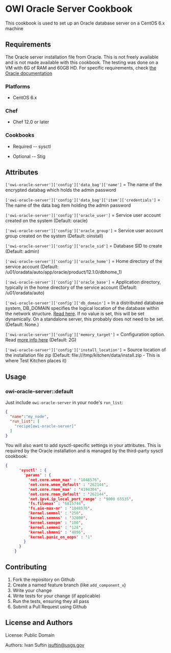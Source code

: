 # OWI Oracle Server Cookbook

This cookbook is used to set up an Oracle database server on a CentOS 6.x machine

## Requirements

The Oracle server installation file from Oracle. This is not freely available and is not made available with this cookbook. The testing was done on a VM with 6G of RAM and 60GB HD. For specific requirements, check [the Oracle documentation](https://docs.oracle.com/database/121/LADBI/pre_install.htm#LADBI7533)

### Platforms

- CentOS 6.x

### Chef

- Chef 12.0 or later

### Cookbooks

- Required
-- sysctl

- Optional
-- Stig

## Attributes

`['owi-oracle-server']['config']['data_bag']['name']` = The name of the encrypted databag which holds the admin password

`['owi-oracle-server']['config']['data_bag']['item']['credentials']` = The name of the data bag item holding the admin password 

`['owi-oracle-server']['config']['oracle_user']` = Service user account created on the system (Default: oracle)

`['owi-oracle-server']['config']['oracle_group']` = Service user account group created on the system (Default: oinstall)

`['owi-oracle-server']['config']['oracle_sid']` = Database SID to create (Default: admin)

`['owi-oracle-server']['config']['oracle_home']` = Home directory of the service account (Default: /u01/oradata/auto/app/oracle/product/12.1.0/dbhome_1)

`['owi-oracle-server']['config']['oracle_base']` = Application directory, typically in the home directory of the service account (Default: /u01/oradata/auto)

`['owi-oracle-server']['config']['db_domain']` = In a distributed database system, DB_DOMAIN specifies the logical location of the database within the network structure. [Read here](https://docs.oracle.com/cd/B19306_01/server.102/b14237/initparams046.htm#REFRN10036). If no value is set, this will be set dynamically. On a standalone server, this probably does not need to be set. (Default: None.)

`['owi-oracle-server']['config']['memory_target']` = Configuration option. Read [more info here](https://docs.oracle.com/cd/B28359_01/server.111/b28310/memory003.htm) (Default: 2G)

`['owi-oracle-server']['config']['install_location']` = Source location of the installation file zip (Default: file:///tmp/kitchen/data/install.zip - This is where Test Kitchen places it)

## Usage

### owi-oracle-server::default

Just include `owi-oracle-server` in your node's `run_list`:

```json
{
  "name":"my_node",
  "run_list": [
    "recipe[owi-oracle-server]"
  ]
}
```

You will also want to add sysctl-specific settings in your attributes. This is required by the Oracle installation and is managed by the third-party sysctl cookbook:

```json
{
      'sysctl' : {
        'params' : {
          'net.core.wmem_max' : '1048576',
          'net.core.wmem_default' : '262144',
          'net.core.rmem_max' : '4194304',
          'net.core.rmem_default' : '262144',
          'net.ipv4.ip_local_port_range' : '9000 65535',
          'fs.filemax' : '6815744',
          'fs.aio-max-nr' : '1048576',
          'kernel.semmsl' : '250',
          'kernel.semmns' : '32000',
          'kernel.semopm' : '100',
          'kernel.semmni' : '128',
          'kernel.shmmni' : '4096',
          'kernel.panic_on_oops' : '1'
        }
      }
    }
```

## Contributing

1. Fork the repository on Github
2. Create a named feature branch (like `add_component_x`)
3. Write your change
4. Write tests for your change (if applicable)
5. Run the tests, ensuring they all pass
6. Submit a Pull Request using Github

## License and Authors

License: Public Domain

Authors: Ivan Suftin <isuftin@usgs.gov>

